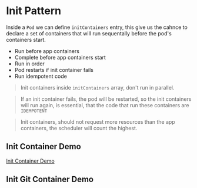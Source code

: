 # Init Pattern

Inside a `Pod` we can define `initContainers` entry, this give us the cahnce to declare a set of containers that will run sequentally before the pod's containers start.

- Run before app containers
- Complete before app containers start
- Run in order
- Pod restarts if init container fails
- Run idempotent code

> Init containers inside `initContainers` array, don't run in parallel.

> If an init container fails, the pod will be restarted, so the init containers will run again, is essential, that the code that run these containers are `IDEMPOTENT`

> Init containers, should not request more resources than the app containers, the scheduler will count the highest.

## Init Container Demo

[Init Container Demo](01-init-pattern/01-init-container/readme.md)

## Init Git Container Demo
